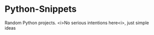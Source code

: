 # Python-Snippets
Random Python projects. &lt;i>No serious intentions here&lt;i>, just simple ideas
